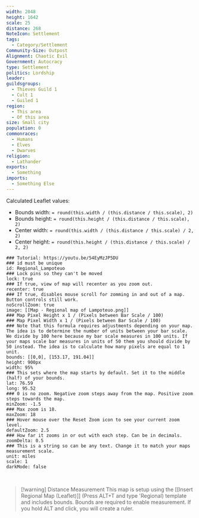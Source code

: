 ```yaml
---
width: 2048
height: 1642
scale: 25
distance: 268
NoteIcon: Settlement
tags:
  - Category/Settlement
Community-Size: Outpost
Alignment: Chaotic Evil
Government: Autocracy
type: Settlement
politics: Lordship
leader: 
guildsgroups:
  - Thieves Guild 1
  - Cult 1
  - Guiled 1
region:
  - This area
  - Of this area
size: Small city
population: 0
commonraces:
  - Humans
  - Elves
  - Dwarves
religion:
  - Lathander
exports:
  - Something
imports:
  - Something Else
---
```


Calculated Leaflet values:
- Bounds width: `= round(this.width / (this.distance / this.scale), 2)`
- Bounds height: `= round(this.height / (this.distance / this.scale), 2)`
- Center width: `= round(this.width / (this.distance / this.scale) / 2, 2)`
- Center height: `= round(this.height / (this.distance / this.scale) / 2, 2)`



```leaflet
### Tutorial: https://youtu.be/54EyMzJP5DU
### id must be unique
id: Regional_Lampoteuo
### Lock pins so they can't be moved
lock: true
### If true, view of map will recenter as you zoom out. 
recenter: true
### If true, disables mouse scroll for zomming in and out of a map. Button controls still work. 
noScrollZoom: true
image: [[Map - Regional map of Lampoteuo.png]]
### Map Pixel Height x 1 / (Pixels between Bar Scale / 100)
### Map Pixel Width x 1 / (Pixels between Bar Scale / 100) 
### Note that this formula requires adjustments depending on your map. The idea is to determine the number of units between your bar scale. We divide by 100 here because my bar scale measures in 100 units. If your maps scale bar measures in units of 50 them you should divide by 50 instead. The idea is to calculate how many pixels are equal to 1 unit. 
bounds: [[0,0], [153.17, 191.04]]
height: 900px
width: 95%
### This sets where the map starts by default. Set it to the middle (half) of your bounds. 
lat: 76.59
long: 95.52
### 0 is no zoom. Negative zoom steps away from the map. Positive zoom steps towards the map. 
minZoom: -1.5
### Max zoom is 18. 
maxZoom: 18
### Hover mouse over the Reset Zoom icon to see your current zoom level. 
defaultZoom: 2.5
### How far it zooms in or out with each step. Can be in decimals. 
zoomDelta: 0.5
### This is a string so can be any text. Change it to match your maps measurement scale. 
unit: miles
scale: 1
darkMode: false
```

<br>

> [!warning] Distance Measurement
> This map is setup using the [[Insert Regional Map (Leaflet)]] (Press ALT+T and type 'Regional) template and includes bounds. 
> Bounds are required to enable measurement. If you hold ALT and click, you will create a ruler. 
